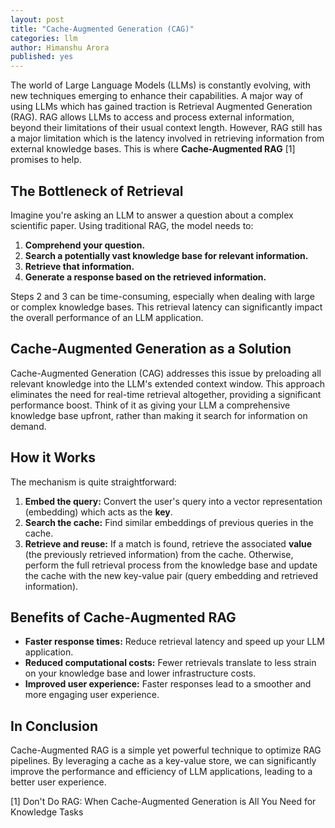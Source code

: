 ```yaml
---
layout: post
title: "Cache-Augmented Generation (CAG)"
categories: llm
author: Himanshu Arora
published: yes
---
```




The world of Large Language Models (LLMs) is constantly evolving, with new techniques emerging to enhance their capabilities. A major way of using LLMs which has gained traction is Retrieval Augmented Generation (RAG). RAG allows LLMs to access and process external information, beyond their limitations of their usual context length. However, RAG still has a major limitation which is the latency involved in retrieving information from external knowledge bases. This is where **Cache-Augmented RAG** [1] promises to help.

## The Bottleneck of Retrieval

Imagine you're asking an LLM to answer a question about a complex scientific paper. Using traditional RAG, the model needs to:

1. **Comprehend your question.**
2. **Search a potentially vast knowledge base for relevant information.**
3. **Retrieve that information.**
4. **Generate a response based on the retrieved information.**

Steps 2 and 3 can be time-consuming, especially when dealing with large or complex knowledge bases. This retrieval latency can significantly impact the overall performance of an LLM application.

## Cache-Augmented Generation as a Solution


Cache-Augmented Generation (CAG) addresses this issue by preloading all relevant knowledge into the LLM's extended context window. This approach eliminates the need for real-time retrieval altogether, providing a significant performance boost. Think of it as giving your LLM a comprehensive knowledge base upfront, rather than making it search for information on demand.

## How it Works

The mechanism is quite straightforward:

1. **Embed the query:**  Convert the user's query into a vector representation (embedding) which acts as the **key**.
2. **Search the cache:** Find similar embeddings of previous queries in the cache.
3. **Retrieve and reuse:** If a match is found, retrieve the associated **value** (the previously retrieved information) from the cache. Otherwise, perform the full retrieval process from the knowledge base and update the cache with the new key-value pair (query embedding and retrieved information).

## Benefits of Cache-Augmented RAG

* **Faster response times:**  Reduce retrieval latency and speed up your LLM application.
* **Reduced computational costs:** Fewer retrievals translate to less strain on your knowledge base and lower infrastructure costs.
* **Improved user experience:** Faster responses lead to a smoother and more engaging user experience.


## In Conclusion

Cache-Augmented RAG is a simple yet powerful technique to optimize RAG pipelines. By leveraging a cache as a key-value store, we can significantly improve the performance and efficiency of LLM applications, leading to a better user experience.


[1] Don't Do RAG: When Cache-Augmented Generation is All You Need for Knowledge Tasks
